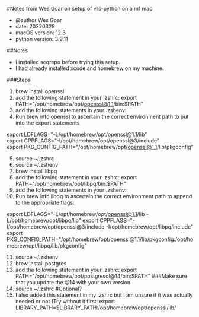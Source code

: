 #Notes from Wes Goar on setup of vrs-python on a m1 mac
- @author Wes Goar
- date: 20220328
- macOS version: 12.3
- python version: 3.9.11

##Notes
- I installed seqrepo before trying this setup.
- I had already installed xcode and homebrew on my machine.

###Steps
1. brew install openssl
2. add the following statement in your .zshrc: export PATH="/opt/homebrew/opt/openssl@1.1/bin:$PATH"
3. add the following statements in your .zshenv:
4. Run brew info openssl to ascertain the correct environment path to put into the export statements

export LDFLAGS="-L/opt/homebrew/opt/openssl@1.1/lib" \
export CPPFLAGS="-I/opt/homebrew/opt/openssl@3/include" \
export PKG_CONFIG_PATH="/opt/homebrew/opt/openssl@1.1/lib/pkgconfig"

5. source ~/.zshrc
6. source ~/.zshenv
7. brew install libpq
8. add the following statement in your .zshrc: export PATH="/opt/homebrew/opt/libpq/bin:$PATH"
9. add the following statements in your .zshenv:
10. Run brew info libpq to ascertain the correct environment path to append to the appropriate flags:

export LDFLAGS="-L/opt/homebrew/opt/openssl@1.1/lib -L/opt/homebrew/opt/libpq/lib"
export CPPFLAGS="-I/opt/homebrew/opt/openssl@3/include -I/opt/homebrew/opt/libpq/include"
export PKG_CONFIG_PATH="/opt/homebrew/opt/openssl@1.1/lib/pkgconfig:/opt/homebrew/opt/libpq/lib/pkgconfig"

11. source ~/.zshenv
12. brew install postgres
13. add the following statement in your .zshrc: export PATH="/opt/homebrew/opt/postgresql@14/bin:$PATH"
    ###Make sure that you update the @14 with your own version
14. source ~/.zshrc
#Optional?
15. I also added this statement in my .zshrc but I am unsure if it was actually needed or not (Try without it first:
    export LIBRARY_PATH=$LIBRARY_PATH:/opt/homebrew/opt/openssl/lib/



